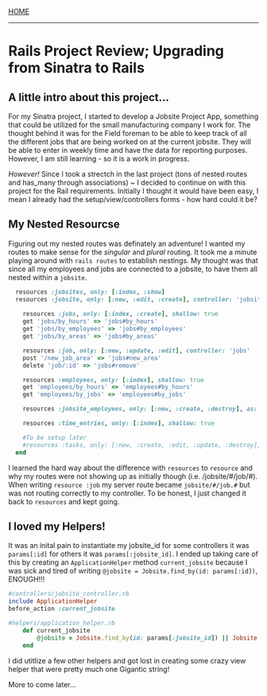[HOME](../README.md)


---

# Rails Project Review; Upgrading from Sinatra to Rails

## A little intro about this project...

For my Sinatra project, I started to develop a Jobsite Project App, something that could be utilized for the small manufacturing company I work for.  The thought behind it was for the Field foreman to be able to keep track of all the different jobs that are being worked on at the current jobsite.  They will be able to enter in weekly time and have the data for reporting purposes.  However, I am still learning - so it is a work in progress. 

*However!* Since I took a strectch in the last project (tons of nested routes and has_many through associations) ~ I decided to continue on with this project for the Rail requirements.  Initially I thought it would have been easy, I mean I already had the setup/view/controllers forms - how hard could it be?

## My Nested Resourcse 

Figuring out my nested routes was definately an adventure! I wanted my routes to make sense for the *singular* and *plural* routing.  It took me a minute playing around with `rails routes` to establish nestings.  My thought was that since all my employees and jobs are connected to a jobsite, to have them all nested within a `jobsite`.

```ruby
  resources :jobsites, only: [:index, :show]
  resources :jobsite, only: [:new, :edit, :create], controller: 'jobsites' do 
    
    resources :jobs, only: [:index, :create], shallow: true
    get 'jobs/by_hours' => 'jobs#by_hours'
    get 'jobs/by_employees' => 'jobs#by_employees'
    get 'jobs/by_areas' => 'jobs#by_areas'

    resources :job, only: [:new, :update, :edit], controller: 'jobs'
    post '/new_job_area' => 'jobs#new_area'
    delete 'job/:id' => 'jobs#remove'

    resources :employees, only: [:index], shallow: true
    get 'employees/by_hours' => 'employees#by_hours'
    get 'employees/by_jobs' => 'employees#by_jobs'

    resources :jobsite_employees, only: [:new, :create, :destroy], as: 'employee', controller: 'jobsite_employees'

    resources :time_entries, only: [:index], shallow: true

    #To be setup later
    #resources :tasks, only: [:new, :create, :edit, :update, :destroy], shallow: true
  end
  ```
I learned the hard way about the difference with `resources` to `resource` and why my routes were not showing up as initially though (i.e. /jobsite/#/job/#). When writing `resource :job`  my server route became `jobsite/#/job.#` but was not routing correctly to my controller.  To be honest, I just changed it back to `resources` and kept going.

## I loved my Helpers! 
  It was an inital pain to instantiate my jobsite_id for some controllers it was `params[:id]` for others it was `params[:jobsite_id]`.  I ended up taking care of this by creating an `ApplicationHelper` method `current_jobsite` because I was sick and tired of writing `@jobsite = Jobsite.find_by(id: params[:id])`, ENOUGH!!!

```Ruby
#controllers/jobsite_controller.rb
include ApplicationHelper
before_action :current_jobsite

#helpers/application_helper.rb
    def current_jobsite
        @jobsite = Jobsite.find_by(id: params[:jobsite_id]) || Jobsite.find_by(id: params[:id])
    end
```

I did utitlize a few other helpers and got lost in creating some crazy view helper that were pretty much one Gigantic string! 

More to come later...



